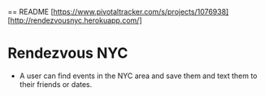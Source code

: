 == README
[https://www.pivotaltracker.com/s/projects/1076938]
[http://rendezvousnyc.herokuapp.com/]

# Rendezvous NYC

* A user can find events in the NYC area and save them and text them to their friends or dates.
